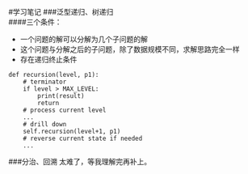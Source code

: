 #学习笔记
###泛型递归、树递归    
####三个条件：
* 一个问题的解可以分解为几个子问题的解
* 这个问题与分解之后的子问题，除了数据规模不同，求解思路完全一样
* 存在递归终止条件
```
def recursion(level, p1):
    # terminator
    if level > MAX_LEVEL:
        print(result)
        return
    # process current level
    ...
    # drill down
    self.recursion(level+1, p1)
    # reverse current state if needed
    ...
```


###分治、回溯
太难了，等我理解完再补上。